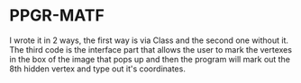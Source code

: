 # PPGR-MATF
I wrote it in 2 ways, the first way is via Class and the second one without it. The third code is the interface part that allows the user to mark the vertexes in the box of the image that pops up and then the program will mark out the 8th hidden vertex and type out it's coordinates. 
